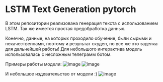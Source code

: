 # LSTM Text Generation pytorch
В этом репозитории реализована генерация текста с использованием LSTM.
Так же имеется простая предобработка данных. 

Конечно, данные, на которых проходило обучение, были сырыми и некачественнами, поэтому и результат скуден, но все же это заделка для дальнейшей работы!
Для небольшого интерактива модель использовалась с несложным телеграмм ботом.

Примеры работы модели:
![image](https://user-images.githubusercontent.com/24653067/219114334-34f89f89-9fe6-4cb3-9f00-008653e44ecd.png)
![image](https://user-images.githubusercontent.com/24653067/219114443-89546552-b3ad-4d3c-afeb-b735468bee3f.png)

И небольшое издевательство от модели :)
![image](https://user-images.githubusercontent.com/24653067/219114513-c5a78907-a03e-4d0f-ba9e-0a8e9a960cb1.png)

